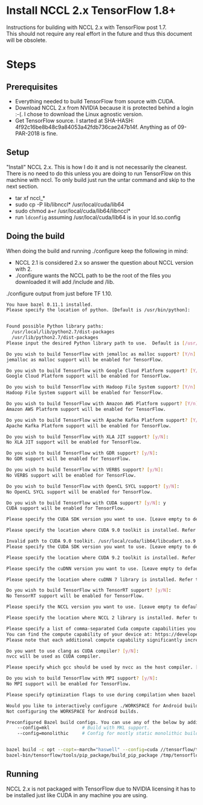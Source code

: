 # Install NCCL 2.x TensorFlow 1.8+
Instructions for building with NCCL 2.x with TensorFlow post 1.7.  
This should not require any real effort in the future and thus this document
will be obsolete.

# Steps

## Prerequisites
  * Everything needed to build TensorFlow from source with CUDA.
  * Download NCCL 2.x from NVIDIA because it is protected behind a login :-(. I
    chose to download the Linux agnostic version.
  * Get TensorFlow source.  I started at SHA-HASH:
    4f92c16be8b48c9a84053a42fdb736cae247b14f. Anything as of 09-PAR-2018 is
    fine.

## Setup

"Install" NCCL 2.x.  This is how I do it and is not necessarily the cleanest.
There is no need to do this unless you are doing to run TensorFlow on this
machine with nccl.  To only build just run the untar command and skip to the
next section.
  * tar xf nccl_*
  * sudo cp -P lib/libnccl* /usr/local/cuda/lib64
  * sudo chmod a+r /usr/local/cuda/lib64/libnccl*
  * run `ldconfig` assuming /usr/local/cuda/lib64 is in your ld.so.config

## Doing the build
When doing the build and running ./configure keep the following in mind:
   * NCCL 2.1 is considered 2.x so answer the question about NCCL version with 
     2.
   * ./configure wants the NCCL path to be the root of the files you downloaded
     it will add /include and /lib.

./configure output from just before TF 1.10.

```bash
You have bazel 0.11.1 installed.
Please specify the location of python. [Default is /usr/bin/python]: 


Found possible Python library paths:
  /usr/local/lib/python2.7/dist-packages
  /usr/lib/python2.7/dist-packages
Please input the desired Python library path to use.  Default is [/usr/local/lib/python2.7/dist-packages]

Do you wish to build TensorFlow with jemalloc as malloc support? [Y/n]: 
jemalloc as malloc support will be enabled for TensorFlow.

Do you wish to build TensorFlow with Google Cloud Platform support? [Y/n]: 
Google Cloud Platform support will be enabled for TensorFlow.

Do you wish to build TensorFlow with Hadoop File System support? [Y/n]: 
Hadoop File System support will be enabled for TensorFlow.

Do you wish to build TensorFlow with Amazon AWS Platform support? [Y/n]: 
Amazon AWS Platform support will be enabled for TensorFlow.

Do you wish to build TensorFlow with Apache Kafka Platform support? [Y/n]: 
Apache Kafka Platform support will be enabled for TensorFlow.

Do you wish to build TensorFlow with XLA JIT support? [y/N]: 
No XLA JIT support will be enabled for TensorFlow.

Do you wish to build TensorFlow with GDR support? [y/N]: 
No GDR support will be enabled for TensorFlow.

Do you wish to build TensorFlow with VERBS support? [y/N]: 
No VERBS support will be enabled for TensorFlow.

Do you wish to build TensorFlow with OpenCL SYCL support? [y/N]: 
No OpenCL SYCL support will be enabled for TensorFlow.

Do you wish to build TensorFlow with CUDA support? [y/N]: y
CUDA support will be enabled for TensorFlow.

Please specify the CUDA SDK version you want to use. [Leave empty to default to CUDA 9.0]: 

Please specify the location where CUDA 9.0 toolkit is installed. Refer to README.md for more details. [Default is /usr/local/cuda]: 

Invalid path to CUDA 9.0 toolkit. /usr/local/cuda/lib64/libcudart.so.9.0 cannot be found
Please specify the CUDA SDK version you want to use. [Leave empty to default to CUDA 9.0]: 9.2

Please specify the location where CUDA 9.2 toolkit is installed. Refer to README.md for more details. [Default is /usr/local/cuda]: 

Please specify the cuDNN version you want to use. [Leave empty to default to cuDNN 7.0]: 

Please specify the location where cuDNN 7 library is installed. Refer to README.md for more details. [Default is /usr/local/cuda]:

Do you wish to build TensorFlow with TensorRT support? [y/N]: 
No TensorRT support will be enabled for TensorFlow.

Please specify the NCCL version you want to use. [Leave empty to default to NCCL 1.3]: 2

Please specify the location where NCCL 2 library is installed. Refer to README.md for more details. [Default is /usr/local/cuda]:/home/ubuntu/nccl_2.1.15-1+cuda9.0_x86_64

Please specify a list of comma-separated Cuda compute capabilities you want to build with.
You can find the compute capability of your device at: https://developer.nvidia.com/cuda-gpus.
Please note that each additional compute capability significantly increases your build time and binary size. [Default is: 3.5,5.2]7.0

Do you want to use clang as CUDA compiler? [y/N]: 
nvcc will be used as CUDA compiler.

Please specify which gcc should be used by nvcc as the host compiler. [Default is /usr/bin/gcc]: 

Do you wish to build TensorFlow with MPI support? [y/N]: 
No MPI support will be enabled for TensorFlow.

Please specify optimization flags to use during compilation when bazel option "--config=opt" is specified [Default is -march=native]: 

Would you like to interactively configure ./WORKSPACE for Android builds? [y/N]: 
Not configuring the WORKSPACE for Android builds.

Preconfigured Bazel build configs. You can use any of the below by adding "--config=<>" to your build command. See tools/bazel.rc for more details.
	--config=mkl         	# Build with MKL support.
	--config=monolithic  	# Config for mostly static monolithic build.


bazel build -c opt --copt=-march="haswell" --config=cuda //tensorflow/tools/pip_package:build_pip_package
bazel-bin/tensorflow/tools/pip_package/build_pip_package /tmp/tensorflow_pkg

```

## Running
NCCL 2.x is not packaged with TensorFlow due to NVIDIA licensing it has to be
installed just like CUDA in any machine you are using. 
  
